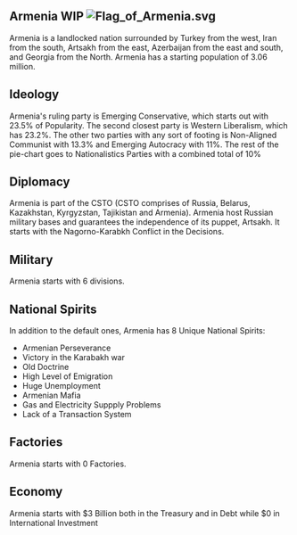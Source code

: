 ## Armenia WIP ![Flag_of_Armenia.svg](uploads/53862e6f3c953dd5d3788debd28c2754/Flag_of_Armenia.svg.png)


Armenia is a landlocked nation surrounded by Turkey from the west, Iran from the south, Artsakh from the east, Azerbaijan from the east and south, and Georgia from the North. Armenia has a starting population of 3.06 million.

## Ideology

Armenia's ruling party is Emerging Conservative, which starts out with 23.5% of Popularity. The second closest party is Western Liberalism, which has 23.2%. The other two parties with any sort of footing is Non-Aligned Communist with 13.3% and Emerging Autocracy with 11%. The rest of the pie-chart goes to Nationalistics Parties with a combined total of 10%

## Diplomacy

Armenia is part of the CSTO (CSTO comprises of Russia, Belarus, Kazakhstan, Kyrgyzstan, Tajikistan and Armenia). Armenia host Russian military bases and guarantees the independence of its puppet, Artsakh. It starts with the Nagorno-Karabkh Conflict in the Decisions.

## Military

Armenia starts with 6 divisions.

## National Spirits

In addition to the default ones, Armenia has 8 Unique National Spirits:

- Armenian Perseverance
- Victory in the Karabakh war
- Old Doctrine
- High Level of Emigration
- Huge Unemployment
- Armenian Mafia
- Gas and Electricity Suppply Problems
- Lack of a Transaction System

## Factories

Armenia starts with 0 Factories.

## Economy

Armenia starts with $3 Billion both in the Treasury and in Debt while $0 in International Investment
